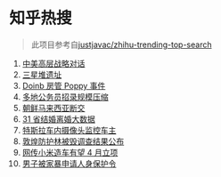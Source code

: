 # 知乎热搜

> 此项目参考自[justjavac/zhihu-trending-top-search](https://github.com/justjavac/zhihu-trending-top-search/blob/main/utils.ts)

<!-- BEGIN -->
  <!-- 最后更新时间:Sat Mar 20 2021 06:10:56 GMT+0000 (Coordinated Universal Time) -->
  1. [中美高层战略对话](https://www.zhihu.com/search?q=中美对话)
1. [三星堆遗址](https://www.zhihu.com/search?q=三星堆新发现)
1. [Doinb 房管 Poppy 事件](https://www.zhihu.com/search?q=doinb)
1. [多地公务员招录规模压缩](https://www.zhihu.com/search?q=公务员)
1. [朝鲜马来西亚断交](https://www.zhihu.com/search?q=朝鲜马来西亚)
1. [31 省结婚离婚大数据](https://www.zhihu.com/search?q=结婚率)
1. [特斯拉车内摄像头监控车主](https://www.zhihu.com/search?q=特斯拉)
1. [敦煌防护林被毁调查结果公布](https://www.zhihu.com/search?q=敦煌防护林)
1. [网传小米造车有望 4 月立项](https://www.zhihu.com/search?q=小米)
1. [男子被家暴申请人身保护令](https://www.zhihu.com/search?q=家暴)
  <!-- END -->